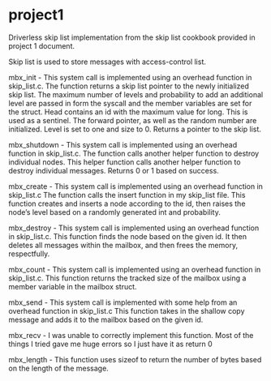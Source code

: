 # project1

Driverless skip list implementation from the skip list cookbook provided in project 1 document.

Skip list is used to store messages with access-control list.

mbx_init - This system call is implemented using an overhead function in skip_list.c. The function returns a skip list pointer to the newly initialized skip list. The maximum number of levels and probability to add an additional level are passed in form the syscall and the member variables are set for the struct. Head contains an id with the maximum value for long. This is used as a sentinel. The forward pointer, as well as the random number are initialized. Level is set to one and size to 0. Returns a pointer to the skip list.

mbx_shutdown - This system call is implemented using an overhead function in skip_list.c. The function calls another  helper function to destroy individual nodes. This helper function calls another helper function to destroy individual messages. Returns 0 or 1 based on success.

mbx_create - This system call is implemented using an overhead function in skip_list.c The function calls the insert function in my skip_list file. This function creates and inserts a node according to the id, then raises the node’s level based on a randomly generated int and probability.

mbx_destroy - This system call is implemented using an overhead function in skip_list.c. This function finds the node based on the given id. It then deletes all messages within the mailbox, and then frees the memory, respectfully.

mbx_count - This system call is implemented using an overhead function in skip_list.c. This function returns the tracked size of the mailbox using a member variable in the mailbox struct.

mbx_send - This system call is implemented with some help from an overhead function in skip_list.c This function takes in the shallow copy message and adds it to the mailbox based on the given id.

mbx_recv - I was unable to correctly implement this function. Most of the things I tried gave me huge errors so I just have it as return 0

mbx_length - This function uses sizeof to return the number of bytes based on the length of the message.

